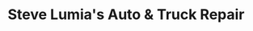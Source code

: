 ---
title: "Steve Lumia's Auto & Truck Repair"
url: /east-amherst/steve-lumias-auto-und-truck-repair/
shop: Autowerkstatt
---